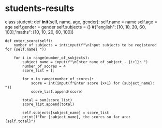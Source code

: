 # students-results
class student:
    def __init__(self, name, age, gender):
        self.name = name
        self.age = age
        self.gender = gender
        self.subjects = {}
        #{"english": [10, 10, 20, 60, 100],"maths": [10, 10, 20, 60, 100]}

    def enter_score(self):
        number_of_subjects = int(input(f"\nInput subjects to be registered for {self.name} "))

        for i in range(number_of_subjects):
            subject_name = input(f"\nEnter name of subject - {i+1}: ")
            number_of_scores = 4
            score_list = []

            for x in range(number_of_scores):
                score = int(input(f"Enter score {x+1} for {subject_name}: "))
                score_list.append(score)

            total = sum(score_list)
            score_list.append(total)

            self.subjects[subject_name] = score_list
            print(f"For {subject_name}, the scores so far are: {self.total}")
